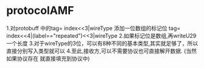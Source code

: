 # protocolAMF

1.对protobuff 中的tag= index<<3|wireType 添加一位数组的标记位
tag= index<<4|(label=="repeated")<<3|wireType
2.如果标记位是数组,再writeU29 一个长度
3.对于wireType的3位，可以有8种不同的基本类型,其实就足够了，所以直接分别写入类型就可以
4.至此,接收方,可以不需要协议也可直接解开数据. (当然如果协议存在 就直接填充到协议中)
